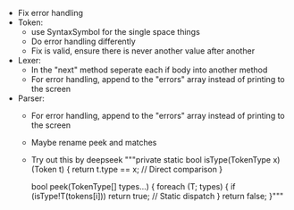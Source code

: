 - Fix error handling
- Token:
	- use SyntaxSymbol for the single space things
	- Do error handling differently
	- Fix is valid, ensure there is never another value after another
- Lexer:
	- In the "next" method seperate each if body into another method
	- For error handling, append to the "errors" array instead of printing to the screen
- Parser:
	- For error handling, append to the "errors" array instead of printing to the screen
	- Maybe rename peek and matches
	- Try out this by deepseek """private static bool isType(TokenType x)(Token t) {
			return t.type =\= x;  // Direct comparison
		}

		bool peek(TokenType[] types...) {
			foreach (T; types) {
				if (isType!T(tokens[i])) return true;  // Static dispatch
			}
			return false;
		}"""
		
